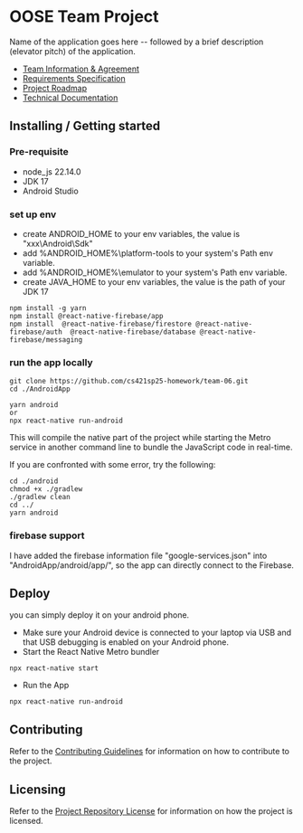 # OOSE Team Project

Name of the application goes here -- followed by a brief description (elevator pitch) of the application.

- [Team Information & Agreement](./docs/team-agreement.md)
- [Requirements Specification](./docs/requirements-specification.md)
- [Project Roadmap](./docs/roadmap.md)
- [Technical Documentation](./docs/technical-documentation.md)

## Installing / Getting started

### Pre-requisite
- node_js 22.14.0
- JDK 17
- Android Studio

### set up env

- create ANDROID_HOME to your env variables, the value is "xxx\Android\Sdk"
- add %ANDROID_HOME%\platform-tools to your system's Path env variable.
- add %ANDROID_HOME%\emulator to your system's Path env variable.
- create JAVA_HOME to your env variables, the value is the path of your JDK 17

```shell
npm install -g yarn
npm install @react-native-firebase/app
npm install  @react-native-firebase/firestore @react-native-firebase/auth  @react-native-firebase/database @react-native-firebase/messaging
```

### run the app locally

```shell
git clone https://github.com/cs421sp25-homework/team-06.git
cd ./AndroidApp

yarn android
or
npx react-native run-android
```
This will compile the native part of the project while starting the Metro service in another command line to bundle the JavaScript code in real-time.

If you are confronted with some error, try the following:
```shell
cd ./android
chmod +x ./gradlew
./gradlew clean
cd ../
yarn android
```

### firebase support
I have added the firebase information file "google-services.json" into "AndroidApp/android/app/", so the app can directly connect to the Firebase.

## Deploy
you can simply deploy it on your android phone.

- Make sure your Android device is connected to your laptop via USB and that USB debugging is enabled on your Android phone.
- Start the React Native Metro bundler
```shell
npx react-native start
```
- Run the App
```shell
npx react-native run-android
```


<!-- ## Developing

Detailed and step-by-step documentation for setting up local development. For example, a new team member will use these instructions to start developing the project further. 

```shell
commands here
```

You should include what is needed (e.g. all of the configurations) to set up the dev environment. For instance, global dependencies or any other tools (include download links), explaining what database (and version) has been used, etc. If there is any virtual environment, local server, ..., explain here. 

Additionally, describe and show how to run the tests, explain your code style and show how to check it.

If your project needs some additional steps for the developer to build the project after some code changes, state them here. Moreover, give instructions on how to build and release a new version. In case there's some step you have to take that publishes this project to a server, it must be stated here.  -->

## Contributing

Refer to the [Contributing Guidelines](./CONTRIBUTING.md) for information on how to contribute to the project.

## Licensing

Refer to the [Project Repository License](./LICENSE.md) for information on how the project is licensed.